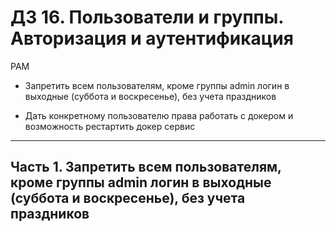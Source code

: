 # ДЗ 16. Пользователи и группы. Авторизация и аутентификация
PAM
*  Запретить всем пользователям, кроме группы admin логин в выходные (суббота и воскресенье), без учета праздников

*  Дать конкретному пользователю права работать с докером и возможность рестартить докер сервис
---

## Часть 1. Запретить всем пользователям, кроме группы admin логин в выходные (суббота и воскресенье), без учета праздников
